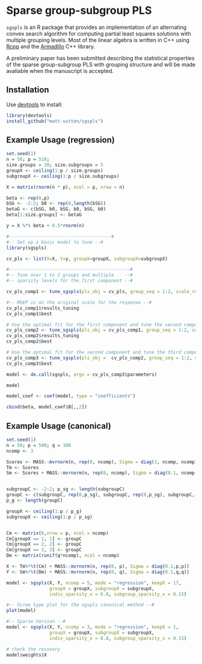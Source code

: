 Sparse group-subgroup PLS
=========================

`sgspls` is an R package that provides an implementation of an alternating convex search algorithm for computing partial least squares solutions with multiple grouping levels. Most of the linear algebra is written in C++ using [Rcpp](http://www.rcpp.org) and the [Armadillo](http://arma.sourceforge.net) C++ library. 

A preliminary paper has been submitted describing the statistical properties of the sparse group-subgroup PLS with grouping structure and will be made avaliable when the manuscript is accepted. 

Installation
------------

Use [devtools](https://github.com/hadley/devtools) to install:

```R
library(devtools)
install_github("matt-sutton/sgspls")
```

Example Usage (regression)
--------------------------

```R
set.seed(1)
n = 50; p = 510; 
size.groups = 30; size.subgroups = 5
groupX <- ceiling(1:p / size.groups)
subgroupX <- ceiling(1:p / size.subgroups)

X = matrix(rnorm(n * p), ncol = p, nrow = n)

beta <- rep(0,p)
bSG <- -2:2; b0 <- rep(0,length(bSG))
betaG <- c(bSG, b0, bSG, b0, bSG, b0)
beta[1:size.groups] <- betaG

y = X %*% beta + 0.5*rnorm(n)

#--------------------------------------#
#-- Set up a basic model to tune --#
library(sgspls)

cv_pls <- list(X=X, Y=y, groupX=groupX, subgroupX=subgroupX)

#---------------------------------------------#
#-- Tune over 1 to 2 groups and multiple    --#
#-- sparsity levels for the first component --#

cv_pls_comp1 <- tune_sgspls(pls_obj = cv_pls, group_seq = 1:2, scale_resp = FALSE)

#-- MSEP is on the original scale for the response --#
cv_pls_comp1$results_tuning
cv_pls_comp1$best

# Use the optimal fit for the first component and tune the second component
cv_pls_comp2 <- tune_sgspls(pls_obj = cv_pls_comp1, group_seq = 1:2, scale_resp = FALSE)
cv_pls_comp2$results_tuning
cv_pls_comp2$best

# Use the optimal fit for the second component and tune the third component
cv_pls_comp3 <- tune_sgspls(pls_obj =  cv_pls_comp2, group_seq = 1:2, scale_resp = FALSE)
cv_pls_comp3$best

model <- do.call(sgspls, args = cv_pls_comp3$parameters)

model

model_coef <- coef(model, type = "coefficients")

cbind(beta, model_coef$B[,,2])


```

Example Usage (canonical)
--------------------------

```R
set.seed(1)
n = 50; p = 500; q = 100
ncomp <- 3

Scores <- MASS::mvrnorm(n, rep(0, ncomp), Sigma = diag(1, ncomp, ncomp))
Tm <- Scores
Sm <- Scores + MASS::mvrnorm(n, rep(0, ncomp), Sigma = diag(0.1, ncomp, ncomp))


subgroupC <- -2:2; p_sg <- length(subgroupC) 
groupC <- c(subgroupC, rep(0,p_sg), subgroupC, rep(0,p_sg), subgroupC, rep(0,p_sg))
p_g <- length(groupC) 

groupX <- ceiling(1:p / p_g)
subgroupX <- ceiling(1:p / p_sg)


Cm <- matrix(0,nrow = p, ncol = ncomp)
Cm[groupX == 1, 1] <- groupC
Cm[groupX == 2, 2] <- groupC
Cm[groupX == 3, 3] <- groupC
Dm <- matrix(runif(q*ncomp), ncol = ncomp)

X <- Tm%*%t(Cm) + MASS::mvrnorm(n, rep(0, p), Sigma = diag(0.1,p,p))
Y <- Sm%*%t(Dm) + MASS::mvrnorm(n, rep(0, q), Sigma = diag(0.1,q,q))

model <- sgspls(X, Y, ncomp = 5, mode = "regression", keepX = 17,
                groupX = groupX, subgroupX = subgroupX,
                indiv_sparsity_x = 0.8, subgroup_sparsity_x = 0.15)

#-- Scree type plot for the sgspls canonical method --#
plot(model)

#-- Sparse Version --#
model <- sgspls(X, Y, ncomp = 3, mode = "regression", keepX = 1,
                groupX = groupX, subgroupX = subgroupX,
                indiv_sparsity_x = 0.8, subgroup_sparsity_x = 0.15)

# check the recovery
model$weights$X

```
